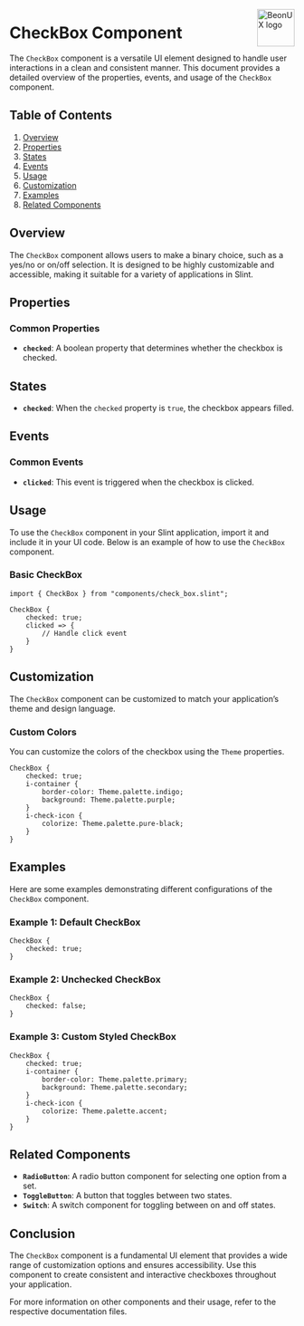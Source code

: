 <!-- markdownlint-disable MD033 MD041 -->

<img src="https://kura.pro/beonux/images/logos/beonux.svg"
alt="BeonUX logo" width="66" align="right" />

<!-- markdownlint-enable MD033 MD041 -->

# CheckBox Component

The `CheckBox` component is a versatile UI element designed to handle user interactions in a clean and consistent manner. This document provides a detailed overview of the properties, events, and usage of the `CheckBox` component.

## Table of Contents

1. [Overview](#overview)
2. [Properties](#properties)
3. [States](#states)
4. [Events](#events)
5. [Usage](#usage)
6. [Customization](#customization)
7. [Examples](#examples)
8. [Related Components](#related-components)

## Overview

The `CheckBox` component allows users to make a binary choice, such as a yes/no or on/off selection. It is designed to be highly customizable and accessible, making it suitable for a variety of applications in Slint.

## Properties

### Common Properties

- **`checked`**: A boolean property that determines whether the checkbox is checked.

## States

- **`checked`**: When the `checked` property is `true`, the checkbox appears filled.

## Events

### Common Events

- **`clicked`**: This event is triggered when the checkbox is clicked.

## Usage

To use the `CheckBox` component in your Slint application, import it and include it in your UI code. Below is an example of how to use the `CheckBox` component.

### Basic CheckBox

```slint
import { CheckBox } from "components/check_box.slint";

CheckBox {
    checked: true;
    clicked => {
        // Handle click event
    }
}
```

## Customization

The `CheckBox` component can be customized to match your application’s theme and design language.

### Custom Colors

You can customize the colors of the checkbox using the `Theme` properties.

```slint
CheckBox {
    checked: true;
    i-container {
        border-color: Theme.palette.indigo;
        background: Theme.palette.purple;
    }
    i-check-icon {
        colorize: Theme.palette.pure-black;
    }
}
```

## Examples

Here are some examples demonstrating different configurations of the `CheckBox` component.

### Example 1: Default CheckBox

```slint
CheckBox {
    checked: true;
}
```

### Example 2: Unchecked CheckBox

```slint
CheckBox {
    checked: false;
}
```

### Example 3: Custom Styled CheckBox

```slint
CheckBox {
    checked: true;
    i-container {
        border-color: Theme.palette.primary;
        background: Theme.palette.secondary;
    }
    i-check-icon {
        colorize: Theme.palette.accent;
    }
}
```

## Related Components

- **`RadioButton`**: A radio button component for selecting one option from a set.
- **`ToggleButton`**: A button that toggles between two states.
- **`Switch`**: A switch component for toggling between on and off states.

## Conclusion

The `CheckBox` component is a fundamental UI element that provides a wide range of customization options and ensures accessibility. Use this component to create consistent and interactive checkboxes throughout your application.

For more information on other components and their usage, refer to the respective documentation files.